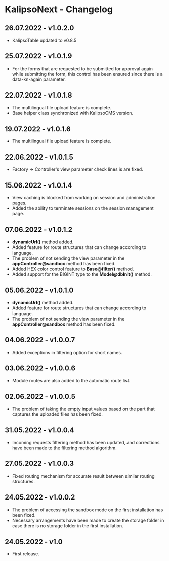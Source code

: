 # KalipsoNext - Changelog

## 26.07.2022 - **v1.0.2.0**
- KalipsoTable updated to v0.8.5

## 25.07.2022 - **v1.0.1.9**
- For the forms that are requested to be submitted for approval again while submitting the form, this control has been ensured since there is a data-kn-again parameter.

## 22.07.2022 - **v1.0.1.8**
- The multilingual file upload feature is complete.
- Base helper class synchronized with KalipsoCMS version.

## 19.07.2022 - **v1.0.1.6**
- The multilingual file upload feature is complete.

## 22.06.2022 - **v1.0.1.5**
- Factory -> Controller's view parameter check lines is are fixed.

## 15.06.2022 - **v1.0.1.4**
- View caching is blocked from working on session and administration pages.
- Added the ability to terminate sessions on the session management page.

## 07.06.2022 - **v1.0.1.2**
- **dynamicUrl()** method added.
- Added feature for route structures that can change according to language.
- The problem of not sending the view parameter in the **appController@sandbox** method has been fixed.
- Added HEX color control feature to **Base@filter()** method.
- Added support for the BIGINT type to the **Model@dbInit()** method.

## 05.06.2022 - **v1.0.1.0**
- **dynamicUrl()** method added.
- Added feature for route structures that can change according to language.
- The problem of not sending the view parameter in the **appController@sandbox** method has been fixed.

## 04.06.2022 - **v1.0.0.7**
- Added exceptions in filtering option for short names.

## 03.06.2022 - **v1.0.0.6**
- Module routes are also added to the automatic route list.

## 02.06.2022 - **v1.0.0.5**
- The problem of taking the empty input values based on the part that captures the uploaded files has been fixed.

## 31.05.2022 - **v1.0.0.4**
- Incoming requests filtering method has been updated, and corrections have been made to the filtering method algorithm.

## 27.05.2022 - **v1.0.0.3**
- Fixed routing mechanism for accurate result between similar routing structures.

## 24.05.2022 - **v1.0.0.2**
- The problem of accessing the sandbox mode on the first installation has been fixed.
- Necessary arrangements have been made to create the storage folder in case there is no storage folder in the first installation.

## 24.05.2022 - **v1.0**
- First release.